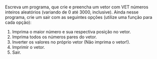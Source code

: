 Escreva um programa, que crie e preencha um vetor com VET números inteiros aleatórios (variando de 0 até 3000, inclusive). Ainda nesse programa, crie um sair com as seguintes opções (utilize uma função para cada opção):

1. Imprima o maior número e sua respectiva posição no vetor.
2. Imprima todos os números pares do vetor.
3. Inverter os valores no próprio vetor (Não imprima o vetor!).
4. Imprimir o vetor.
5. Sair.

